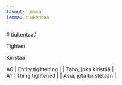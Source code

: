 ```yaml
---
layout: lemma
lemma: tiukentaa
---
```


<div class="sense">
# <span class="sensename">tiukentaa.1</span>

<span class="description">Tighten</span>

<span class="description">Kiristää</span>

A0 | Entity tightening |   | Taho, joka kiristää |  
A1 | Thing tightened |   | Asia, jota kiristetään |  

</div>

